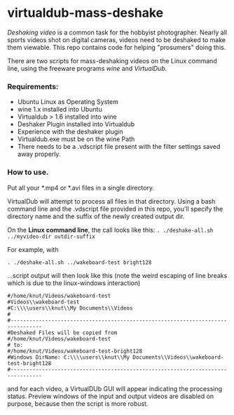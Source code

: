 virtualdub-mass-deshake
=======================

*Deshaking video* is a common task for the hobbyist photographer. Nearly all sports videos shot on digital cameras,  videos need to be deshaked to make them viewable. This repo contains code for helping "prosumers" doing this.

There are two scripts for mass-deshaking videos on the Linux command line, using the freeware programs *wine* and  *VirtualDub*.

<h3>Requirements:</h3>

  - Ubuntu Linux as Operating System
  - wine 1.x installed into Ubuntu
  - Virtualdub > 1.6 installed into wine
  - Deshaker Plugin installed into Virtualdub
  - Experience with the deshaker plugin
  - Virtualdub.exe must be on the wine Path
  - There needs to be a .vdscript file present with the filter settings saved away properly.


<h3> How to use.</h3>
 Put all your *.mp4 or *.avi files in a single directory.

VirtualDub will attempt to process all files in that directory. Using a bash command line and the .vdscript file provided in this repo, you'll specify the directory name and the suffix of the newly created output dir.

On the **Linux command line**, the call looks like this:
<code>. ./deshake-all.sh ../myvideo-dir outdir-suffix </code>


For example, with


<code>. ./deshake-all.sh ../wakeboard-test bright128 </code>

...script output will then look like this (note the weird escaping of line breaks which is due to the linux-windows interaction)

    #/home/knut/Videos/wakeboard-test
    #Videos\\wakeboard-test
    #C:\\\\users\\knut\\My Documents\\Videos
    #
    #--------------------------------------------------------------------------------
    #Deshaked Files will be copied from
    #/home/knut/Videos/wakeboard-test
    # to:
    #/home/knut/Videos/wakeboard-test-bright128
    #Windows DirName: C:\\\\users\\knut\\My Documents\\Videos\\wakeboard-test-bright128
    #--------------------------------------------------------------------------------

and for each video, a VirtualDUb GUI will appear indicating the processing status. Preview windows of the input and output videos are disabled on purpose, because then the script is more robust.




